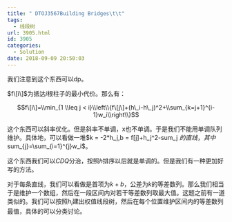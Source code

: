 ```yaml
---
title: " DTOJ3567Building Bridges\t\t"
tags:
  - 线段树
url: 3905.html
id: 3905
categories:
  - Solution
date: 2018-09-09 20:50:03
---
```


我们注意到这个东西可以dp。

$f\[i\]$为抵达$i$根柱子的最小代价。那么有：

$$f\[i\]=\\min_{1 \\leq j < i}\\left\\{f\[j\]+(h\_i-h\_j)^2+\\sum_{k=j+1}^{i-1}w_i\\right\\}$$

这个东西可以斜率优化。但是斜率不单调，x也不单调。于是我们不能用单调队列维护。具体地，可以看做一堆$k = -2*h\_j,b = f\[j\]+h\_j^2-sum\_j $的直线，其中$sum\_{j}=\\sum_{i=1}^{j}w_i$。

这个东西我们可以$CDQ$分治，按照$h$排序以后就是单调的。但是我们有一种更加好写的方法。

对于每条直线，我们可以看做是首项为$k+b$，公差为$k$的等差数列。那么我们相当于是维护一个数组，然后在一段区间内对若干等差数列取最大值。这题之前有一道类似的。我们可以按照$h_i$建出权值线段树，然后在每个位置维护区间内的等差数列最值，具体的可以分类讨论。